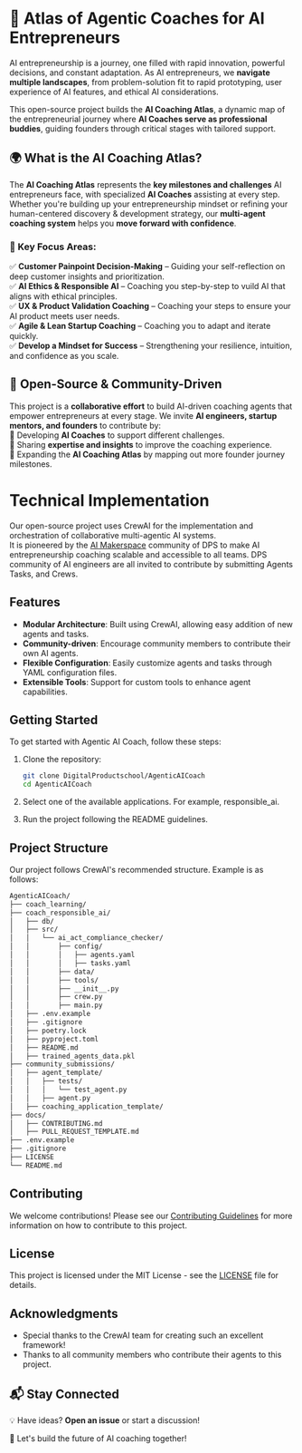 # 🚀 Atlas of Agentic Coaches for AI Entrepreneurs  

AI entrepreneurship is a journey, one filled with rapid innovation, powerful decisions, and constant adaptation. As AI entrepreneurs, we **navigate multiple landscapes**, from problem-solution fit to rapid prototyping, user experience of AI features, and ethical AI considerations.  

This open-source project builds the **AI Coaching Atlas**, a dynamic map of the entrepreneurial journey where **AI Coaches serve as professional buddies**, guiding founders through critical stages with tailored support.

## 🌍 What is the AI Coaching Atlas?  
The **AI Coaching Atlas** represents the **key milestones and challenges** AI entrepreneurs face, with specialized **AI Coaches** assisting at every step. Whether you're building up your entrepreneurship mindset or refining your human-centered discovery & development strategy, our **multi-agent coaching system** helps you **move forward with confidence**.

### 📍 Key Focus Areas:
✅ **Customer Painpoint Decision-Making** – Guiding your self-reflection on deep customer insights and prioritization.  
✅ **AI Ethics & Responsible AI** – Coaching you step-by-step to vuild AI that aligns with ethical principles.  
✅ **UX & Product Validation Coaching** – Coaching your steps to ensure your AI product meets user needs.  
✅ **Agile & Lean Startup Coaching** – Coaching you to adapt and iterate quickly.  
✅ **Develop a Mindset for Success** – Strengthening your resilience, intuition, and confidence as you scale.  

## 🤝 Open-Source & Community-Driven  
This project is a **collaborative effort** to build AI-driven coaching agents that empower entrepreneurs at every stage. We invite **AI engineers, startup mentors, and founders** to contribute by:  
🔹 Developing **AI Coaches** to support different challenges.  
🔹 Sharing **expertise and insights** to improve the coaching experience.  
🔹 Expanding the **AI Coaching Atlas** by mapping out more founder journey milestones.  


# Technical Implementation

Our open-source project uses CrewAI for the implementation and orchestration of collaborative multi-agentic AI systems.  
It is pioneered by the [AI Makerspace](https://github.com/DigitalProductschool/AI-Makerspace) community of DPS to make AI entrepreneurship coaching scalable and accessible to all teams. DPS community of AI engineers are all invited to contribute by submitting Agents Tasks, and Crews.

## Features

- **Modular Architecture**: Built using CrewAI, allowing easy addition of new agents and tasks.
- **Community-driven**: Encourage community members to contribute their own AI agents.
- **Flexible Configuration**: Easily customize agents and tasks through YAML configuration files.
- **Extensible Tools**: Support for custom tools to enhance agent capabilities.

## Getting Started

To get started with Agentic AI Coach, follow these steps:

1. Clone the repository:
   ```sh
   git clone DigitalProductschool/AgenticAICoach
   cd AgenticAICoach

2. Select one of the available applications. For example, responsible_ai.  

3. Run the project following the README guidelines. 

## Project Structure
Our project follows CrewAI's recommended structure. Example is as follows:
```bash 
AgenticAICoach/
├── coach_learning/
├── coach_responsible_ai/
│   ├── db/
│   ├── src/
│   │   └── ai_act_compliance_checker/
│   │       ├── config/
│   │       │   ├── agents.yaml
│   │       │   ├── tasks.yaml
│   │       ├── data/
│   │       ├── tools/
│   │       ├── __init__.py
│   │       ├── crew.py
│   │       ├── main.py
│   ├── .env.example
│   ├── .gitignore
│   ├── poetry.lock
│   ├── pyproject.toml
│   ├── README.md
│   ├── trained_agents_data.pkl
├── community_submissions/
│   ├── agent_template/
│   │   ├── tests/
│   │   │   └── test_agent.py
│   │   ├── agent.py
│   ├── coaching_application_template/
├── docs/
│   ├── CONTRIBUTING.md
│   ├── PULL_REQUEST_TEMPLATE.md
├── .env.example
├── .gitignore
├── LICENSE
└── README.md
```

## Contributing

We welcome contributions! Please see our [Contributing Guidelines](docs/CONTRIBUTING.md) for more information on how to contribute to this project.

## License

This project is licensed under the MIT License - see the [LICENSE](LICENSE) file for details.

## Acknowledgments

- Special thanks to the CrewAI team for creating such an excellent framework!
- Thanks to all community members who contribute their agents to this project.

## 📬 Stay Connected  
💡 Have ideas? **Open an issue** or start a discussion!  

🚀 Let's build the future of AI coaching together!  


